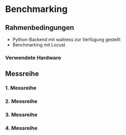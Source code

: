 # Benchmarking

## Rahmenbedingungen
- Python-Backend mit waitress zur Verfügung gestellt
- Benchmarking mit Locust

### Verwendete Hardware

## Messreihe

### 1. Messreihe

### 2. Messreihe

### 3. Messreihe

### 4. Messreihe

